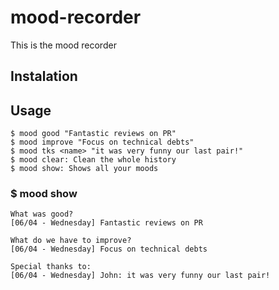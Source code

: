 # mood-recorder

This is the mood recorder


## Instalation

## Usage
```
$ mood good "Fantastic reviews on PR"
$ mood improve "Focus on technical debts"
$ mood tks <name> "it was very funny our last pair!"
$ mood clear: Clean the whole history
$ mood show: Shows all your moods
```


### $ mood show

```
What was good?
[06/04 - Wednesday] Fantastic reviews on PR

What do we have to improve?
[06/04 - Wednesday] Focus on technical debts

Special thanks to:
[06/04 - Wednesday] John: it was very funny our last pair!
```